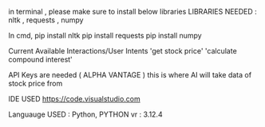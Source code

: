in terminal , please make sure to install below libraries
LIBRARIES NEEDED : nltk , requests , numpy

In cmd,
pip install nltk
pip install requests
pip install numpy

Current Available Interactions/User Intents
'get stock price'
'calculate compound interest'

API Keys are needed ( ALPHA VANTAGE )
this is where AI will take data of stock price from

IDE USED
https://code.visualstudio.com

Languauge USED : Python,
PYTHON vr : 3.12.4
